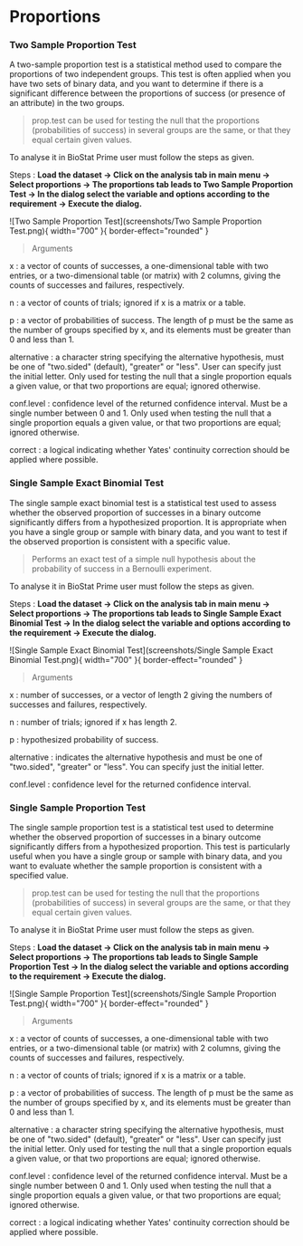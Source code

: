 # Proportions

### Two Sample Proportion Test

A two-sample proportion test is a statistical method used to compare the proportions of two independent groups. This test is often applied when you have two sets of binary data, and you want to determine if there is a significant difference between the proportions of success (or presence of an attribute) in the two groups.

>prop.test can be used for testing the null that the proportions (probabilities of success) in several groups are the same, or that they equal certain given values.

To analyse it in BioStat Prime user must follow the steps as given.

Steps
: __Load the dataset -> Click on the analysis tab in main menu -> Select proportions -> The proportions tab leads to Two Sample Proportion Test -> In the dialog select the variable and options according to the requirement -> Execute the dialog.__

![Two Sample Proportion Test](screenshots/Two Sample Proportion Test.png){ width="700" }{ border-effect="rounded" }

>Arguments

x
: a vector of counts of successes, a one-dimensional table with two entries, or a two-dimensional table (or matrix) with 2 columns, giving the counts of successes and failures, respectively.

n
: a vector of counts of trials; ignored if x is a matrix or a table.

p
: a vector of probabilities of success. The length of p must be the same as the number of groups specified by x, and its elements must be greater than 0 and less than 1.

alternative
: a character string specifying the alternative hypothesis, must be one of "two.sided" (default), "greater" or "less". User can specify just the initial letter. Only used for testing the null that a single proportion equals a given value, or that two proportions are equal; ignored otherwise.

conf.level
: confidence level of the returned confidence interval. Must be a single number between 0 and 1. Only used when testing the null that a single proportion equals a given value, or that two proportions are equal; ignored otherwise.

correct
: a logical indicating whether Yates' continuity correction should be applied where possible.

### Single Sample Exact Binomial Test

The single sample exact binomial test is a statistical test used to assess whether the observed proportion of successes in a binary outcome significantly differs from a hypothesized proportion. It is appropriate when you have a single group or sample with binary data, and you want to test if the observed proportion is consistent with a specific value.

>Performs an exact test of a simple null hypothesis about the probability of success in a Bernoulli experiment.

To analyse it in BioStat Prime user must follow the steps as given.

Steps
: __Load the dataset -> Click on the analysis tab in main menu -> Select proportions -> The proportions tab leads to Single Sample Exact Binomial Test -> In the dialog select the variable and options according to the requirement -> Execute the dialog.__

![Single Sample Exact Binomial Test](screenshots/Single Sample Exact Binomial Test.png){ width="700" }{ border-effect="rounded" }

>Arguments

x
: number of successes, or a vector of length 2 giving the numbers of successes and failures, respectively.

n
: number of trials; ignored if x has length 2.

p
: hypothesized probability of success.

alternative
: indicates the alternative hypothesis and must be one of "two.sided", "greater" or "less". You can specify just the initial letter.

conf.level
: confidence level for the returned confidence interval.

### Single Sample Proportion Test

The single sample proportion test is a statistical test used to determine whether the observed proportion of successes in a binary outcome significantly differs from a hypothesized proportion. This test is particularly useful when you have a single group or sample with binary data, and you want to evaluate whether the sample proportion is consistent with a specified value.

>prop.test can be used for testing the null that the proportions (probabilities of success) in several groups are the same, or that they equal certain given values.

To analyse it in BioStat Prime user must follow the steps as given.

Steps
: __Load the dataset -> Click on the analysis tab in main menu -> Select proportions -> The proportions tab leads to Single Sample Proportion Test -> In the dialog select the variable and options according to the requirement -> Execute the dialog.__

![Single Sample Proportion Test](screenshots/Single Sample Proportion Test.png){ width="700" }{ border-effect="rounded" }

>Arguments

x
: a vector of counts of successes, a one-dimensional table with two entries, or a two-dimensional table (or matrix) with 2 columns, giving the counts of successes and failures, respectively.

n
: a vector of counts of trials; ignored if x is a matrix or a table.

p
: a vector of probabilities of success. The length of p must be the same as the number of groups specified by x, and its elements must be greater than 0 and less than 1.

alternative
: a character string specifying the alternative hypothesis, must be one of "two.sided" (default), "greater" or "less". User can specify just the initial letter. Only used for testing the null that a single proportion equals a given value, or that two proportions are equal; ignored otherwise.

conf.level
: confidence level of the returned confidence interval. Must be a single number between 0 and 1. Only used when testing the null that a single proportion equals a given value, or that two proportions are equal; ignored otherwise.

correct
: a logical indicating whether Yates' continuity correction should be applied where possible.

